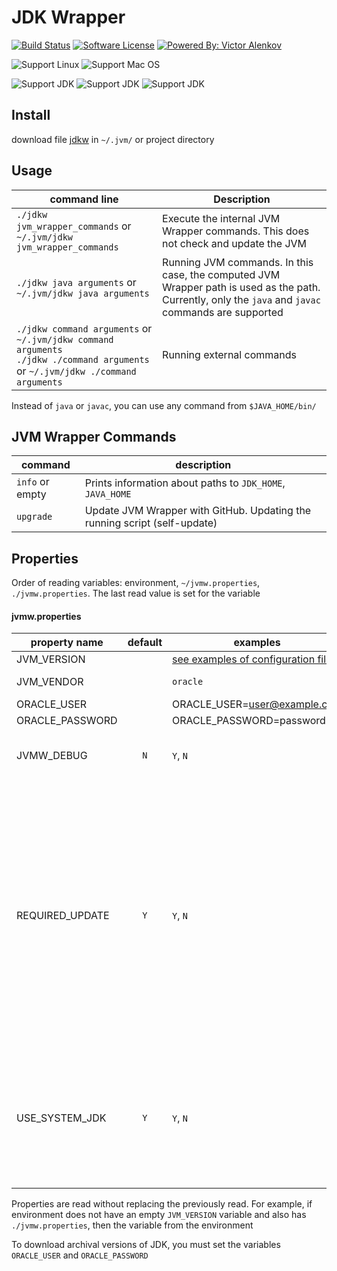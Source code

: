 # JDK Wrapper

[![Build Status](https://travis-ci.org/itbasis/jvm-wrapper.svg?branch=master)](https://travis-ci.org/itbasis/jvm-wrapper)
[![Software License](https://img.shields.io/badge/license-MIT-brightgreen.svg?style=flat-square)](/LICENSE)
[![Powered By: Victor Alenkov](https://img.shields.io/badge/powered%20by-Victor%20Alenkov-green.svg?style=flat-square)](https://github.com/BorzdeG)

![Support Linux](https://img.shields.io/badge/support%20OS-Linux-green.svg?style=flat-square)
![Support Mac OS](https://img.shields.io/badge/support%20OS-Mac%20OS-green.svg?style=flat-square)

![Support JDK](https://img.shields.io/badge/support%20JDK-9-green.svg?style=flat-square)
![Support JDK](https://img.shields.io/badge/support%20JDK-8-green.svg?style=flat-square)
![Support JDK](https://img.shields.io/badge/support%20JDK-7-green.svg?style=flat-square)

## Install

download file [jdkw](jdkw) in `~/.jvm/` or project directory

## Usage

|command line|Description|
|---|---|
|`./jdkw jvm_wrapper_commands` or `~/.jvm/jdkw jvm_wrapper_commands`|Execute the internal JVM Wrapper commands. This does not check and update the JVM|
|`./jdkw java arguments` or `~/.jvm/jdkw java arguments`|Running JVM commands. In this case, the computed JVM Wrapper path is used as the path. Currently, only the `java` and `javac` commands are supported|
|`./jdkw command arguments` or `~/.jvm/jdkw command arguments`<br/>`./jdkw ./command arguments` or `~/.jvm/jdkw ./command arguments`|Running external commands |

Instead of `java` or `javac`, you can use any command from `$JAVA_HOME/bin/`

## JVM Wrapper Commands

|command|description|
|---|---|
|`info` or empty|Prints information about paths to `JDK_HOME`, `JAVA_HOME`|
|`upgrade`|Update JVM Wrapper with GitHub. Updating the running script (self-update)|

## Properties
Order of reading variables: environment, `~/jvmw.properties`, `./jvmw.properties`. The last read value is set for the variable

#### jvmw.properties

|property name|default|examples|description|
|---|:---:|---|---|
|JVM_VERSION| |[see examples of configuration files](samples.properties)||
|JVM_VENDOR| |`oracle`|`oracle` = [Oracle Site](http://www.oracle.com/technetwork/java/javase/downloads/index.html)||
|ORACLE_USER| |ORACLE_USER=user@example.com|
|ORACLE_PASSWORD| |ORACLE_PASSWORD=password|
|JVMW_DEBUG|`N`|`Y`, `N`|If `JVMW_DEBUG`=`Y`, debugging information will be displayed in stderr|
|REQUIRED_UPDATE|`Y`|`Y`, `N`|If `REQUIRED_UPDATE`=`N`, then an attempt will not be made to load the JDK / JVM distributor. If the required version of JDK/JVM is not found locally, an error will be generated<br/>If `REQUIRED_UPDATE`=`Y` and the required version is not locally found, an attempt will be made to download the distribution from the Oracle website
|USE_SYSTEM_JDK|`Y`|`Y`, `N`|If the requested version of JDK is present in the system, then it will be used. If you want to explicitly specify that the system JDK is not used, you must specify `USE_SYSTEM_JDK=N`|

Properties are read without replacing the previously read. For example, if environment does not have an empty `JVM_VERSION` variable and also has `./jvmw.properties`, then the variable from the environment

To download archival versions of JDK, you must set the variables `ORACLE_USER` and `ORACLE_PASSWORD`


